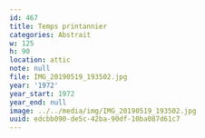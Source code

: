 ```yaml
---
id: 467
title: Temps printannier
categories: Abstrait
w: 125
h: 90
location: attic
note: null
file: IMG_20190519_193502.jpg
year: '1972'
year_start: 1972
year_end: null
image: ../../media/img/IMG_20190519_193502.jpg
uuid: edcbb090-de5c-42ba-90df-10ba087d61c7
---
```


